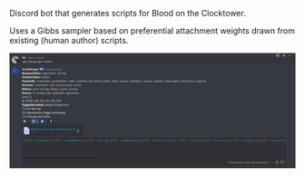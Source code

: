 Discord bot that generates scripts for Blood on the Clocktower.

Uses a Gibbs sampler based on preferential attachment weights drawn from existing (human author) scripts.

![](https://raw.githubusercontent.com/nicfreeman1209/pyscriptgen/main/example.png)
